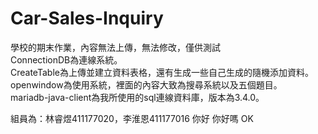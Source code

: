 # Car-Sales-Inquiry
學校的期末作業，內容無法上傳，無法修改，僅供測試  
ConnectionDB為連線系統。  
CreateTable為上傳並建立資料表格，還有生成一些自己生成的隨機添加資料。  
openwindow為使用系統，裡面的內容大致為搜尋系統以及五個題目。  
mariadb-java-client為我所使用的sql連線資料庫，版本為3.4.0。

組員為：林睿煜411177020，李淮恩411177016
你好 你好嗎
OK
